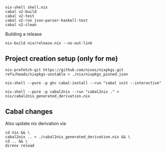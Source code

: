 ## 

```
nix-shell shell.nix
cabal v2-build
cabal v2-test
cabal v2-run json-parser-haskell-test
cabal v2-clean
```

Building a release

```
nix-build nix/release.nix --no-out-link
```

## Project creation setup (only for me)

```
nix-prefetch-git https://github.com/nixos/nixpkgs.git refs/heads/nixpkgs-unstable > ./nix/nixpkgs_pinned.json

nix-shell --pure -p ghc cabal-install --run "cabal init --interactive"

nix-shell --pure -p cabal2nix --run "cabal2nix ." > nix/cabal2nix_generated_derivation.nix
```

## Cabal changes

Also update nix derivation via

```
cd nix && \
cabal2nix .. > ./cabal2nix_generated_derivation.nix && \
cd .. && \
direnv reload
```


